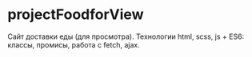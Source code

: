 # projectFoodforView
Сайт доставки еды (для просмотра).
Технологии html, scss, js + ES6: классы, промисы, работа с fetch, ajax.
